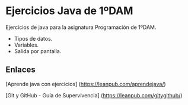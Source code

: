 # Ejercicios Java de 1ºDAM

Ejercicios de java para la asignatura Programación de 1ºDAM.

* Tipos de datos.
* Variables.
* Salida por pantalla.

## Enlaces

[Aprende java con ejercicios]
(https://leanpub.com/aprendejava/)

[Git y GitHub - Guía de Supervivencia]
(https://leanpub.com/gitygithub/)
